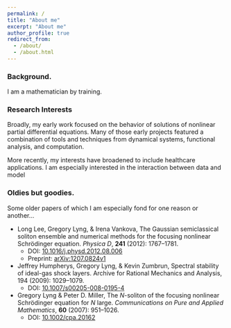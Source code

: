 ```yaml
---
permalink: /
title: "About me"
excerpt: "About me"
author_profile: true
redirect_from: 
  - /about/
  - /about.html
---
```


### Background. 
I am a mathematician by training. 

### Research Interests

Broadly, my early work focused on the behavior of solutions of nonlinear partial differential equations. Many of those early projects featured a combination of tools and techniques from dynamical systems, functional analysis, and computation. 

More recently, my interests have broadened to include healthcare applications. I am especially interested in the interaction between data and model

### Oldies but goodies. 

Some older papers of which I am especially fond for one reason or another...

* Long Lee, Gregory Lyng, & Irena Vankova, The Gaussian semiclassical soliton ensemble and numerical methods for the focusing nonlinear Schrödinger equation. *Physica D*, **241** (2012): 1767–1781.
  * DOI: [10.1016/j.physd.2012.08.006](https://dx.doi.org/10.1016/j.physd.2012.08.006)
  * Preprint: [arXiv:1207.0824v1](https://arxiv.org/abs/1211.1988)
* Jeffrey Humpherys, Gregory Lyng, & Kevin Zumbrun, Spectral stability of ideal-gas shock layers. Archive for Rational Mechanics and Analysis, 194 (2009): 1029–1079.
  * DOI: [10.1007/s00205-008-0195-4](https://dx.doi.org/10.1007/s00205-008-0195-4)
* Gregory Lyng & Peter D. Miller, The *N*-soliton of the focusing nonlinear Schrödinger equation for *N* large. *Communications on Pure and Applied Mathematics*, **60** (2007): 951–1026.
  * DOI: [10.1002/cpa.20162](https://dx.doi.org/10.1002/cpa.20162)

